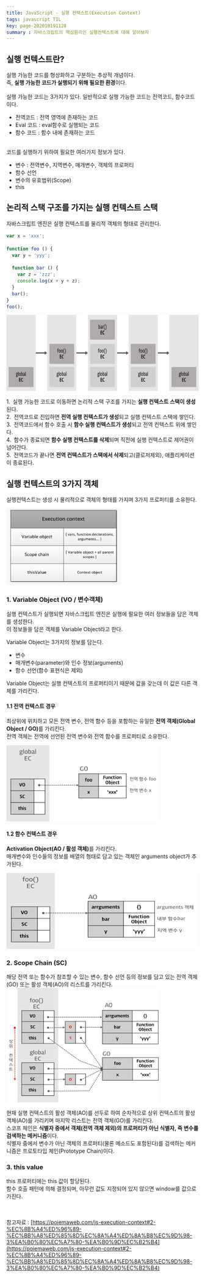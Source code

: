 ```yaml
---
title: JavaScript - 실행 컨텍스트(Execution Context)
tags: javascript TIL
key: page-202010191128
summary : 자바스크립트의 핵심원리인 실행컨텍스트에 대해 알아보자
---
```


## 실행 컨텍스트란?
실행 가능한 코드를 형상화하고 구분하는 추상적 개념이다.<br/>
즉, <b>실행 가능한 코드가 실행되기 위해 필요한 환경</b>이다.<br/>
<br/>
실행 가능한 코드는 3가지가 있다. 일반적으로 실행 가능한 코드는 전역코드, 함수코드이다. <br/>
- 전역코드 : 전역 영역에 존재하는 코드 <br/>
- Eval 코드 : eval함수로 실행되는 코드 <br/>
- 함수 코드 : 함수 내에 존재하는 코드 <br/>

<br/>
코드를 실행하기 위하여 필요한 여러가지 정보가 있다.<br/>

- 변수 : 전역변수, 지역변수, 매개변수, 객체의 프로퍼티<br/>
- 함수 선언<br/>
- 변수의 유효범위(Scope)<br/>
- this<br/>

## 논리적 스택 구조를 가지는 실행 컨텍스트 스택

자바스크립트 엔진은 실행 컨텍스트를 물리적 객체의 형태로 관리한다.

```javascript
var x = 'xxx';

function foo () {
  var y = 'yyy';

  function bar () {
    var z = 'zzz';
    console.log(x + y + z);
  }
  bar();
}
foo();
```

<img src="/assets/images/execution.png" width="700" height="200"/>


1.&ensp;실행 가능한 코드로 이동하면 논리적 스택 구조를 가지는 <b>실행 컨텍스트 스택이 생성</b>된다. <br/>
2.&ensp;전역코드로 진입하면 <b>전역 실행 컨텍스트가 생성</b>되고 실행 컨텍스트 스택에 쌓인다. <br/>
3.&ensp;전역코드에서 함수 호출 시 <b>함수 실행 컨텍스트가 생성</b>되고 전역 컨텍스트 위에 쌓인다. <br/>
4.&ensp;함수가 종료되면 <b>함수 실행 컨텍스트를 삭제</b>되며 직전에 실행 컨텍스트로 제어권이 넘어간다.<br/>
5.&ensp;전역코드가 끝나면 <b>전역 컨텍스트가 스택에서 삭제</b>되고(클로저제외), 애플리케이션이 종료된다. <br/>

## 실행 컨텍스트의 3가지 객체

실행컨텍스트는 생성 시 물리적으로 객체의 형태를 가지며 3가지 프로퍼티를 소유한다.

<img src="/assets/images/excute_structure.png" width="300" height="200"/>

### 1. Variable Object (VO / 변수객체)

실행 컨텍스트가 실행되면 자바스크립트 엔진은 실행에 필요한 여러 정보들을 담은 객체를 생성한다. <br/>
이 정보들을 담은 객체를  Variable Object라고 한다. <br/>

 Variable Object는 3가지의 정보를 담는다. <br/>
- 변수<br/>
- 매개변수(parameter)와 인수 정보(arguments)<br/>
- 함수 선언(함수 표현식은 제외)<br/>
 
Variable Object는 실행 컨텍스트의 프로퍼티이기 때문에 값을 갖는데 이 값은 다른 객체를 가리킨다. <br/>

#### 1.1 전역 컨텍스트 경우
최상위에 위치하고 모든 전역 변수, 전역 함수 등을 포함하는 유일한 <b>전역 객체(Global Object / GO)</b>를 가리킨다. <br/>
전역 객체는 전역에 선언된 전역 변수와 전역 함수를 프로퍼티로 소유한다.<br/>

<img src="/assets/images/ec-vo-global.png" width="400" height="200"/>

#### 1.2 함수 컨텍스트 경우
<b>Activation Object(AO / 활성 객체)</b>를 가리킨다.<br/>
매개변수와 인수들의 정보를 배열의 형태로 담고 있는 객체인 arguments object가 추가된다.<br/>

<img src="/assets/images/ec-vo-foo.png" width="500" height="200"/>


### 2. Scope Chain (SC)
해당 전역 또는 함수가 참조할 수 있는 변수, 함수 선언 등의 정보를 담고 있는 전역 객체(GO) 또는 활성 객체(AO)의 리스트를 가리킨다. <br/>
<img src="/assets/images/ec-sc.png" width="400" height="300"/>

현재 실행 컨텍스트의 활성 객체(AO)를 선두로 하여 순차적으로 상위 컨텍스트의 활성 객체(AO)를 가리키며 마지막 리스트는 전역 객체(GO)를 가리킨다.<br/>
스코프 체인은 <b>식별자 중에서 객체(전역 객체 제외)의 프로퍼티가 아닌 식별자, 즉 변수를 검색하는 메커니즘</b>이다. <br/>
식별자 중에서 변수가 아닌 객체의 프로퍼티(물론 메소드도 포함된다)를 검색하는 메커니즘은 프로토타입 체인(Prototype Chain)이다. <br/>

### 3. this value
this 프로퍼티에는 this 값이 할당된다.<br/>
함수 호출 패턴에 의해 결정되며, 아무런 값도 지정되어 있지 않으면 window를 값으로 가진다.
<br/><br/><br/>

참고자료 : [https://poiemaweb.com/js-execution-context#2-%EC%8B%A4%ED%96%89-%EC%BB%A8%ED%85%8D%EC%8A%A4%ED%8A%B8%EC%9D%98-3%EA%B0%80%EC%A7%80-%EA%B0%9D%EC%B2%B4](https://poiemaweb.com/js-execution-context#2-%EC%8B%A4%ED%96%89-%EC%BB%A8%ED%85%8D%EC%8A%A4%ED%8A%B8%EC%9D%98-3%EA%B0%80%EC%A7%80-%EA%B0%9D%EC%B2%B4)

<br/><br/><br/>
